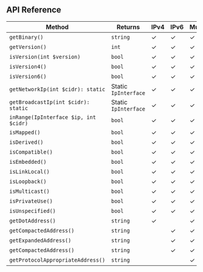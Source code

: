 ## API Reference

| Method                                | Returns               | IPv4      | IPv6      | Multi    |
|---------------------------------------|-----------------------|-----------|-----------|----------|
| `getBinary()`                         | `string`              | &#10003;  | &#10003;  | &#10003; |
| `getVersion()`                        | `int`                 | &#10003;  | &#10003;  | &#10003; |
| `isVersion(int $version)`             | `bool`                | &#10003;  | &#10003;  | &#10003; |
| `isVersion4()`                        | `bool`                | &#10003;  | &#10003;  | &#10003; |
| `isVersion6()`                        | `bool`                | &#10003;  | &#10003;  | &#10003; |
| `getNetworkIp(int $cidr): static`     | Static `IpInterface`  | &#10003;  | &#10003;  | &#10003; |
| `getBroadcastIp(int $cidr): static`   | Static `IpInterface`  | &#10003;  | &#10003;  | &#10003; |
| `inRange(IpInterface $ip, int $cidr)` | `bool`                | &#10003;  | &#10003;  | &#10003; |
| `isMapped()`                          | `bool`                | &#10003;  | &#10003;  | &#10003; |
| `isDerived()`                         | `bool`                | &#10003;  | &#10003;  | &#10003; |
| `isCompatible()`                      | `bool`                | &#10003;  | &#10003;  | &#10003; |
| `isEmbedded()`                        | `bool`                | &#10003;  | &#10003;  | &#10003; |
| `isLinkLocal()`                       | `bool`                | &#10003;  | &#10003;  | &#10003; |
| `isLoopback()`                        | `bool`                | &#10003;  | &#10003;  | &#10003; |
| `isMulticast()`                       | `bool`                | &#10003;  | &#10003;  | &#10003; |
| `isPrivateUse()`                      | `bool`                | &#10003;  | &#10003;  | &#10003; |
| `isUnspecified()`                     | `bool`                | &#10003;  | &#10003;  | &#10003; |
| `getDotAddress()`                     | `string`              | &#10003;  |           | &#10003; |
| `getCompactedAddress()`               | `string`              |           | &#10003;  | &#10003; |
| `getExpandedAddress()`                | `string`              |           | &#10003;  | &#10003; |
| `getCompactedAddress()`               | `string`              |           | &#10003;  | &#10003; |
| `getProtocolAppropriateAddress()`     | `string`              |           |           | &#10003; |

